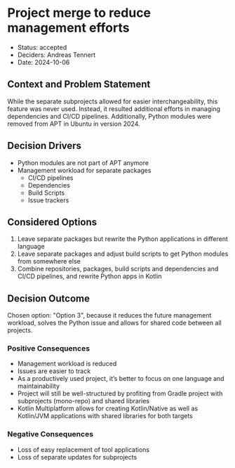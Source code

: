 # Project merge to reduce management efforts

* Status: accepted <!-- optional -->
* Deciders: Andreas Tennert <!-- optional -->
* Date: 2024-10-06 <!-- optional -->

## Context and Problem Statement

While the separate subprojects allowed for easier interchangeability, this feature was never used. Instead, it resulted additional efforts in managing dependencies and CI/CD pipelines. Additionally, Python modules were removed from APT in Ubuntu in version 2024.

## Decision Drivers <!-- optional -->

* Python modules are not part of APT anymore
* Management workload for separate packages
    * CI/CD pipelines
    * Dependencies
    * Build Scripts
    * Issue trackers

## Considered Options

1. Leave separate packages but rewrite the Python applications in different language
2. Leave separate packages and adjust build scripts to get Python modules from somewhere else
3. Combine repositories, packages, build scripts and dependencies and CI/CD pipelines, and rewrite Python apps in Kotlin

## Decision Outcome

Chosen option: "Option 3", because it reduces the future management workload, solves the Python issue and allows for shared code between all projects.

### Positive Consequences <!-- optional -->

* Management workload is reduced
* Issues are easier to track
* As a productively used project, it’s better to focus on one language and maintainability
* Project will still be well-structured by profiting from Gradle project with subprojects (mono-repo) and shared libraries
* Kotlin Multiplatform allows for creating Kotlin/Native as well as Kotlin/JVM applications with shared libraries for both targets

### Negative Consequences <!-- optional -->

* Loss of easy replacement of tool applications
* Loss of separate updates for subprojects
